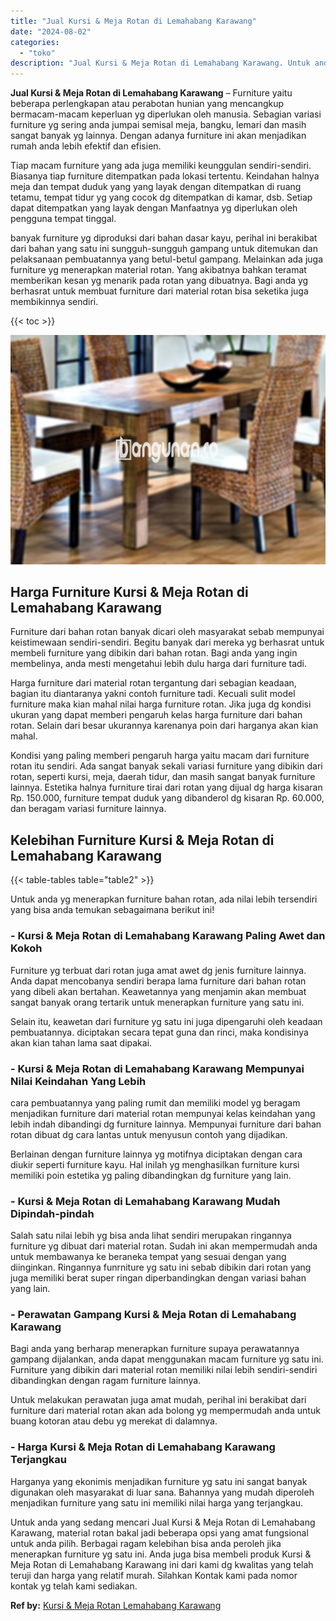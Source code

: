 ```yaml
---
title: "Jual Kursi & Meja Rotan di Lemahabang Karawang"
date: "2024-08-02"
categories: 
  - "toko"
description: "Jual Kursi & Meja Rotan di Lemahabang Karawang. Untuk anda yang sedang mencari Jual Kursi & Meja Rotan di Lemahabang Karawang, material rotan bakal jadi bebe..."
---
```


**Jual Kursi & Meja Rotan di Lemahabang Karawang** – Furniture yaitu beberapa perlengkapan atau perabotan hunian yang mencangkup bermacam-macam keperluan yg diperlukan oleh manusia. Sebagian variasi furniture yg sering anda jumpai semisal meja, bangku, lemari dan masih sangat banyak yg lainnya. Dengan adanya furniture ini akan menjadikan rumah anda lebih efektif dan efisien.

Tiap macam furniture yang ada juga memiliki keunggulan sendiri-sendiri. Biasanya tiap furniture ditempatkan pada lokasi tertentu. Keindahan halnya meja dan tempat duduk yang yang layak dengan ditempatkan di ruang tetamu, tempat tidur yg yang cocok dg ditempatkan di kamar, dsb. Setiap dapat ditempatkan yang layak dengan Manfaatnya yg diperlukan oleh pengguna tempat tinggal.

banyak furniture yg diproduksi dari bahan dasar kayu, perihal ini berakibat dari bahan yang satu ini sungguh-sungguh gampang untuk ditemukan dan pelaksanaan pembuatannya yang betul-betul gampang. Melainkan ada juga furniture yg menerapkan material rotan. Yang akibatnya bahkan teramat memberikan kesan yg menarik pada rotan yang dibuatnya. Bagi anda yg berhasrat untuk membuat furniture dari material rotan bisa seketika juga membikinnya sendiri.

{{< toc >}}

![Jual Kursi & Meja Rotan di Lemahabang Karawang](/images/kursi-meja-rotan-murah08.png)

## Harga Furniture Kursi & Meja Rotan di Lemahabang Karawang

Furniture dari bahan rotan banyak dicari oleh masyarakat sebab mempunyai keistimewaan sendiri-sendiri. Begitu banyak dari mereka yg berhasrat untuk membeli furniture yang dibikin dari bahan rotan. Bagi anda yang ingin membelinya, anda mesti mengetahui lebih dulu harga dari furniture tadi.

Harga furniture dari material rotan tergantung dari sebagian keadaan, bagian itu diantaranya yakni contoh furniture tadi. Kecuali sulit model furniture maka kian mahal nilai harga furniture rotan. Jika juga dg kondisi ukuran yang dapat memberi pengaruh kelas harga furniture dari bahan rotan. Selain dari besar ukurannya karenanya poin dari harganya akan kian mahal.

Kondisi yang paling memberi pengaruh harga yaitu macam dari furniture rotan itu sendiri. Ada sangat banyak sekali variasi furniture yang dibikin dari rotan, seperti kursi, meja, daerah tidur, dan masih sangat banyak furniture lainnya. Estetika halnya furniture tirai dari rotan yang dijual dg harga kisaran Rp. 150.000, furniture tempat duduk yang dibanderol dg kisaran Rp. 60.000, dan beragam variasi furniture lainnya.

## Kelebihan Furniture Kursi & Meja Rotan di Lemahabang Karawang

{{< table-tables table="table2" >}}

Untuk anda yg menerapkan furniture bahan rotan, ada nilai lebih tersendiri yang bisa anda temukan sebagaimana berikut ini!

### \- Kursi & Meja Rotan di Lemahabang Karawang Paling Awet dan Kokoh

Furniture yg terbuat dari rotan juga amat awet dg jenis furniture lainnya. Anda dapat mencobanya sendiri berapa lama furniture dari bahan rotan yang dibeli akan bertahan. Keawetannya yang menjamin akan membuat sangat banyak orang tertarik untuk menerapkan furniture yang satu ini.

Selain itu, keawetan dari furniture yg satu ini juga dipengaruhi oleh keadaan pembuatannya. diciptakan secara tepat guna dan rinci, maka kondisinya akan kian tahan lama saat dipakai.

### \- Kursi & Meja Rotan di Lemahabang Karawang Mempunyai Nilai Keindahan Yang Lebih

cara pembuatannya yang paling rumit dan memiliki model yg beragam menjadikan furniture dari material rotan mempunyai kelas keindahan yang lebih indah dibandingi dg furniture lainnya. Mempunyai furniture dari bahan rotan dibuat dg cara lantas untuk menyusun contoh yang dijadikan.

Berlainan dengan furniture lainnya yg motifnya diciptakan dengan cara diukir seperti furniture kayu. Hal inilah yg menghasilkan furniture kursi memiliki poin estetika yg paling dibandingkan dg furniture yang lain.

### \- Kursi & Meja Rotan di Lemahabang Karawang Mudah Dipindah-pindah

Salah satu nilai lebih yg bisa anda lihat sendiri merupakan ringannya furniture yg dibuat dari material rotan. Sudah ini akan mempermudah anda untuk membawanya ke beraneka tempat yang sesuai dengan yang diinginkan. Ringannya funrniture yg satu ini sebab dibikin dari rotan yang juga memiliki berat super ringan diperbandingkan dengan variasi bahan yang lain.

### \- Perawatan Gampang Kursi & Meja Rotan di Lemahabang Karawang

Bagi anda yang berharap menerapkan furniture supaya perawatannya gampang dijalankan, anda dapat menggunakan macam furniture yg satu ini. Furniture yang dibikin dari material rotan memiliki nilai lebih sendiri-sendiri dibandingkan dengan ragam furniture lainnya.

Untuk melakukan perawatan juga amat mudah, perihal ini berakibat dari furniture dari material rotan akan ada bolong yg mempermudah anda untuk buang kotoran atau debu yg merekat di dalamnya.

### \- Harga Kursi & Meja Rotan di Lemahabang Karawang Terjangkau

Harganya yang ekonimis menjadikan furniture yg satu ini sangat banyak digunakan oleh masyarakat di luar sana. Bahannya yang mudah diperoleh menjadikan furniture yang satu ini memiliki nilai harga yang terjangkau.

Untuk anda yang sedang mencari Jual Kursi & Meja Rotan di Lemahabang Karawang, material rotan bakal jadi beberapa opsi yang amat fungsional untuk anda pilih. Berbagai ragam kelebihan bisa anda peroleh jika menerapkan furniture yg satu ini. Anda juga bisa membeli produk Kursi & Meja Rotan di Lemahabang Karawang ini dari kami dg kwalitas yang telah teruji dan harga yang relatif murah. Silahkan Kontak kami pada nomor kontak yg telah kami sediakan.

**Ref by:** [Kursi & Meja Rotan Lemahabang Karawang](https://id.wikipedia.org/wiki/Kursi)
